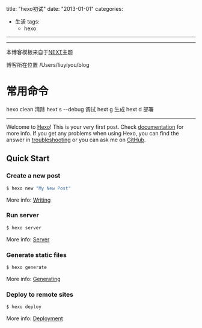 title:  "hexo初试"
date: "2013-01-01"
categories: 
  - 生活
tags:
    - hexo
---
---

本博客模板来自于[NEXT](https://github.com/iissnan/hexo-theme-next)主题

博客所在位置 /Users/liuyiyou/blog

# 常用命令
hexo clean  清除
hext s --debug  调试
hext g  生成
hext d  部署

---

Welcome to [Hexo](http://hexo.io/)! This is your very first post. Check [documentation](http://hexo.io/docs/) for more info. If you get any problems when using Hexo, you can find the answer in [troubleshooting](http://hexo.io/docs/troubleshooting.html) or you can ask me on [GitHub](https://github.com/hexojs/hexo/issues).

## Quick Start

### Create a new post

``` bash
$ hexo new "My New Post"
```

More info: [Writing](http://hexo.io/docs/writing.html)

### Run server

``` bash
$ hexo server
```

More info: [Server](http://hexo.io/docs/server.html)

### Generate static files

``` bash
$ hexo generate
```

More info: [Generating](http://hexo.io/docs/generating.html)

### Deploy to remote sites

``` bash
$ hexo deploy
```

More info: [Deployment](http://hexo.io/docs/deployment.html)
